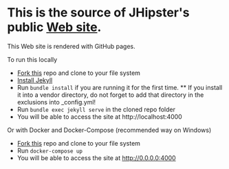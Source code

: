 This is the source of JHipster's public [Web site](http://www.jhipster.tech/).
=======

This Web site is rendered with GitHub pages.

To run this locally

* [Fork this](https://github.com/jhipster/jhipster.github.io/fork) repo and clone to your file system
* [Install Jekyll](https://help.github.com/articles/setting-up-your-github-pages-site-locally-with-jekyll/)
* Run `bundle install` if you are running it for the first time.
** If you install it into a vendor directory, do not forget to add that directory in the exclusions into _config.yml!
* Run `bundle exec jekyll serve` in the cloned repo folder
* You will be able to access the site at http://localhost:4000

Or with Docker and Docker-Compose (recommended way on Windows)

* [Fork this](https://github.com/jhipster/jhipster.github.io/fork) repo and clone to your file system
* Run `docker-compose up`
* You will be able to access the site at http://0.0.0.0:4000

